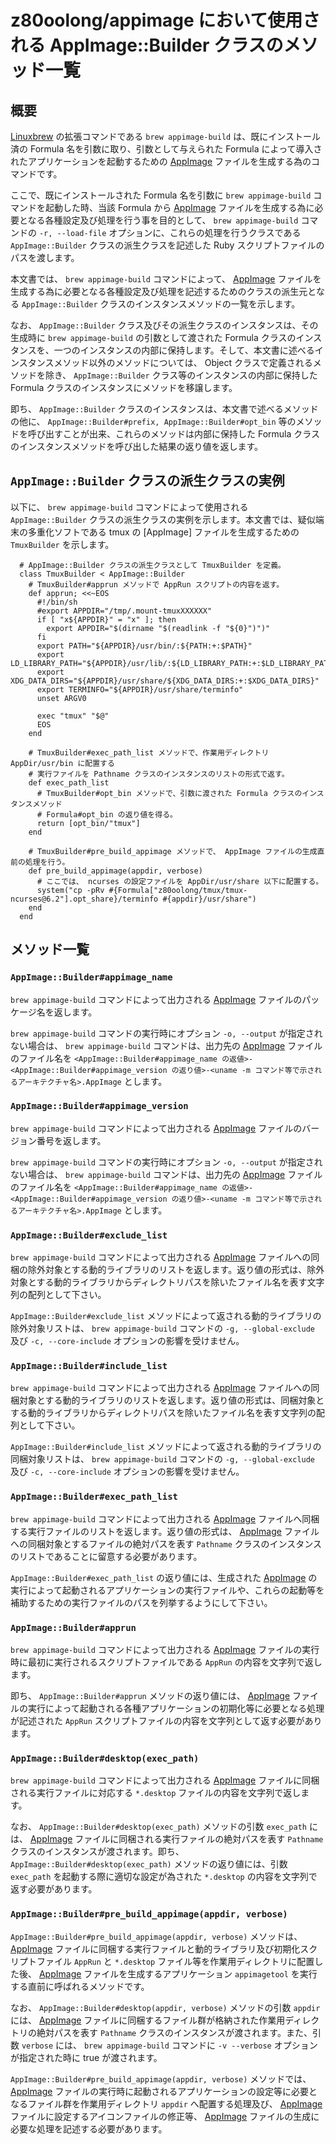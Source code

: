 # z80oolong/appimage において使用される AppImage::Builder クラスのメソッド一覧

## 概要

[Linuxbrew][BREW] の拡張コマンドである ```brew appimage-build``` は、既にインストール済の Formula 名を引数に取り、引数として与えられた Formula によって導入されたアプリケーションを起動するための [AppImage][APPI] ファイルを生成する為のコマンドです。

ここで、既にインストールされた Formula 名を引数に ```brew appimage-build``` コマンドを起動した時、当該 Formula から [AppImage][APPI] ファイルを生成する為に必要となる各種設定及び処理を行う事を目的として、 ```brew appimage-build``` コマンドの ```-r, --load-file``` オプションに、これらの処理を行うクラスである ```AppImage::Builder``` クラスの派生クラスを記述した Ruby スクリプトファイルのパスを渡します。

本文書では、 ```brew appimage-build``` コマンドによって、 [AppImage][APPI] ファイルを生成する為に必要となる各種設定及び処理を記述するためのクラスの派生元となる ```AppImage::Builder``` クラスのインスタンスメソッドの一覧を示します。

なお、 ```AppImage::Builder``` クラス及びその派生クラスのインスタンスは、その生成時に ```brew appimage-build``` の引数として渡された Formula クラスのインスタンスを、一つのインスタンスの内部に保持します。そして、本文書に述べるインスタンスメソッド以外のメソッドについては、 Object クラスで定義されるメソッドを除き、 ```AppImage::Builder``` クラス等のインスタンスの内部に保持した Formula クラスのインスタンスにメソッドを移譲します。

即ち、 ```AppImage::Builder``` クラスのインスタンスは、本文書で述べるメソッドの他に、 ```AppImage::Builder#prefix, AppImage::Builder#opt_bin``` 等のメソッドを呼び出すことが出来、これらのメソッドは内部に保持した Formula クラスのインスタンスメソッドを呼び出した結果の返り値を返します。

## ```AppImage::Builder``` クラスの派生クラスの実例

以下に、 ```brew appimage-build``` コマンドによって使用される ```AppImage::Builder``` クラスの派生クラスの実例を示します。本文書では、疑似端末の多重化ソフトである tmux の [AppImage] ファイルを生成するための ```TmuxBuilder``` を示します。

```
  # AppImage::Builder クラスの派生クラスとして TmuxBuilder を定義。
  class TmuxBuilder < AppImage::Builder
    # TmuxBuilder#apprun メソッドで AppRun スクリプトの内容を返す。
    def apprun; <<~EOS
      #!/bin/sh
      #export APPDIR="/tmp/.mount-tmuxXXXXXX"
      if [ "x${APPDIR}" = "x" ]; then
        export APPDIR="$(dirname "$(readlink -f "${0}")")"
      fi
      export PATH="${APPDIR}/usr/bin/:${PATH:+:$PATH}"
      export LD_LIBRARY_PATH="${APPDIR}/usr/lib/:${LD_LIBRARY_PATH:+:$LD_LIBRARY_PATH}"
      export XDG_DATA_DIRS="${APPDIR}/usr/share/${XDG_DATA_DIRS:+:$XDG_DATA_DIRS}"
      export TERMINFO="${APPDIR}/usr/share/terminfo"
      unset ARGV0

      exec "tmux" "$@"
      EOS
    end

    # TmuxBuilder#exec_path_list メソッドで、作業用ディレクトリ AppDir/usr/bin に配置する
    # 実行ファイルを Pathname クラスのインスタンスのリストの形式で返す。
    def exec_path_list
      # TmuxBuilder#opt_bin メソッドで、引数に渡された Formula クラスのインスタンスメソッド
      # Formula#opt_bin の返り値を得る。
      return [opt_bin/"tmux"]
    end

    # TmuxBuilder#pre_build_appimage メソッドで、 AppImage ファイルの生成直前の処理を行う。
    def pre_build_appimage(appdir, verbose)
      # ここでは、 ncurses の設定ファイルを AppDir/usr/share 以下に配置する。
      system("cp -pRv #{Formula["z80oolong/tmux/tmux-ncurses@6.2"].opt_share}/terminfo #{appdir}/usr/share")
    end
  end
```

## メソッド一覧

### ```AppImage::Builder#appimage_name```

```brew appimage-build``` コマンドによって出力される [AppImage][APPI] ファイルのパッケージ名を返します。

```brew appimage-build``` コマンドの実行時にオプション ```-o, --output``` が指定されない場合は、 ```brew appimage-build``` コマンドは、出力先の [AppImage][APPI] ファイルのファイル名を ```<AppImage::Builder#appimage_name の返値>-<AppImage::Builder#appimage_version の返り値>-<uname -m コマンド等で示されるアーキテクチャ名>.AppImage``` とします。

### ```AppImage::Builder#appimage_version```

```brew appimage-build``` コマンドによって出力される [AppImage][APPI] ファイルのバージョン番号を返します。

```brew appimage-build``` コマンドの実行時にオプション ```-o, --output``` が指定されない場合は、 ```brew appimage-build``` コマンドは、出力先の [AppImage][APPI] ファイルのファイル名を ```<AppImage::Builder#appimage_name の返値>-<AppImage::Builder#appimage_version の返り値>-<uname -m コマンド等で示されるアーキテクチャ名>.AppImage``` とします。

### ```AppImage::Builder#exclude_list```

```brew appimage-build``` コマンドによって出力される [AppImage][APPI] ファイルへの同梱の除外対象とする動的ライブラリのリストを返します。返り値の形式は、除外対象とする動的ライブラリからディレクトリパスを除いたファイル名を表す文字列の配列として下さい。

```AppImage::Builder#exclude_list``` メソッドによって返される動的ライブラリの除外対象リストは、 ```brew appimage-build``` コマンドの ```-g, --global-exclude``` 及び ```-c, --core-include``` オプションの影響を受けません。

### ```AppImage::Builder#include_list```

```brew appimage-build``` コマンドによって出力される [AppImage][APPI] ファイルへの同梱対象とする動的ライブラリのリストを返します。返り値の形式は、同梱対象とする動的ライブラリからディレクトリパスを除いたファイル名を表す文字列の配列として下さい。

```AppImage::Builder#include_list``` メソッドによって返される動的ライブラリの同梱対象リストは、 ```brew appimage-build``` コマンドの ```-g, --global-exclude``` 及び ```-c, --core-include``` オプションの影響を受けません。

### ```AppImage::Builder#exec_path_list```

```brew appimage-build``` コマンドによって出力される [AppImage][APPI] ファイルへ同梱する実行ファイルのリストを返します。返り値の形式は、 [AppImage][APPI] ファイルへの同梱対象とするファイルの絶対パスを表す ```Pathname``` クラスのインスタンスのリストであることに留意する必要があります。

```AppImage::Builder#exec_path_list``` の返り値には、生成された [AppImage][APPI] の実行によって起動されるアプリケーションの実行ファイルや、これらの起動等を補助するための実行ファイルのパスを列挙するようにして下さい。

### ```AppImage::Builder#apprun```

```brew appimage-build``` コマンドによって出力される [AppImage][APPI] ファイルの実行時に最初に実行されるスクリプトファイルである ```AppRun``` の内容を文字列で返します。

即ち、 ```AppImage::Builder#apprun``` メソッドの返り値には、 [AppImage][APPI] ファイルの実行によって起動される各種アプリケーションの初期化等に必要となる処理が記述された ```AppRun``` スクリプトファイルの内容を文字列として返す必要があります。

### ```AppImage::Builder#desktop(exec_path)```

```brew appimage-build``` コマンドによって出力される [AppImage][APPI] ファイルに同梱される実行ファイルに対応する ```*.desktop``` ファイルの内容を文字列で返します。

なお、 ```AppImage::Builder#desktop(exec_path)``` メソッドの引数 ```exec_path``` には、 [AppImage][APPI] ファイルに同梱される実行ファイルの絶対パスを表す ```Pathname``` クラスのインスタンスが渡されます。即ち、 ```AppImage::Builder#desktop(exec_path)``` メソッドの返り値には、引数 ```exec_path``` を起動する際に適切な設定が為された ```*.desktop``` の内容を文字列で返す必要があります。

### ```AppImage::Builder#pre_build_appimage(appdir, verbose)```

```AppImage::Builder#pre_build_appimage(appdir, verbose)``` メソッドは、 [AppImage][APPI] ファイルに同梱する実行ファイルと動的ライブラリ及び初期化スクリプトファイル ```AppRun``` と ```*.desktop``` ファイル等を作業用ディレクトリに配置した後、 [AppImage][APPI] ファイルを生成するアプリケーション ```appimagetool``` を実行する直前に呼ばれるメソッドです。

なお、 ```AppImage::Builder#desktop(appdir, verbose)``` メソッドの引数 ```appdir``` には、 [AppImage][APPI] ファイルに同梱するファイル群が格納された作業用ディレクトリの絶対パスを表す ```Pathname``` クラスのインスタンスが渡されます。また、引数 ```verbose``` には、 ```brew appimage-build``` コマンドに ```-v --verbose``` オプションが指定された時に true が渡されます。

```AppImage::Builder#pre_build_appimage(appdir, verbose)``` メソッドでは、 [AppImage][APPI] ファイルの実行時に起動されるアプリケーションの設定等に必要となるファイル群を作業用ディレクトリ ```appdir``` へ配置する処理及び、 [AppImage][APPI] ファイルに設定するアイコンファイルの修正等、 [AppImage][APPI] ファイルの生成に必要な処理を記述する必要があります。

<!-- 外部リンク一覧 -->

[BREW]:https://linuxbrew.sh/
[APPI]:https://appimage.org/
